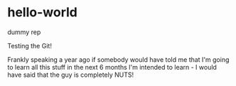 # hello-world
dummy rep

Testing the Git!

Frankly speaking a year ago if somebody would have told me that I'm going to learn all this stuff in the next 6 months I'm intended to learn - I would have said that the guy is completely NUTS!

